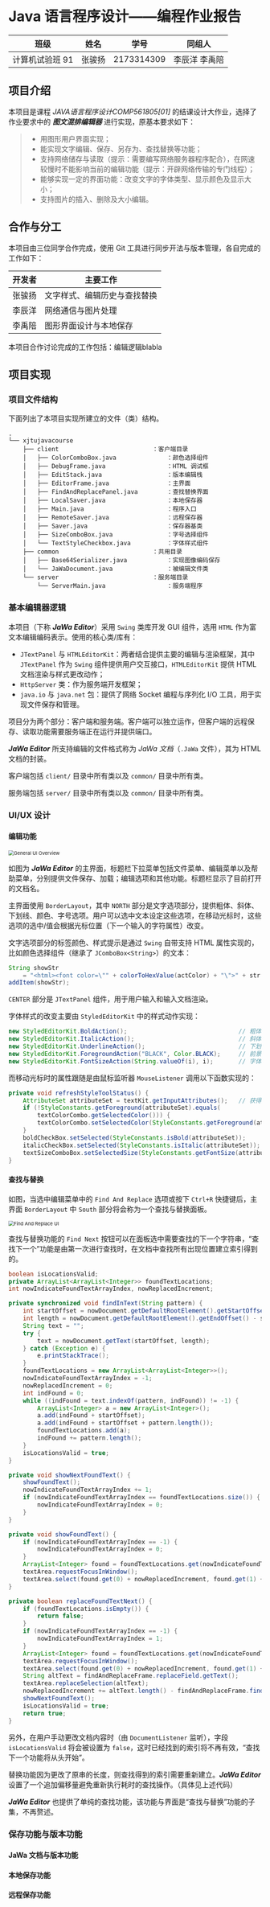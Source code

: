 # Java 语言程序设计——编程作业报告

| 班级            | 姓名   | 学号       | 同组人        |
| --------------- | ------ | ---------- | ------------- |
| 计算机试验班 91 | 张骏扬 | 2173314309 | 李辰洋 李禹陪 |

## 项目介绍

本项目是课程 *JAVA语言程序设计COMP561805[01]* 的结课设计大作业，选择了作业要求中的 ***图文混排编辑器*** 进行实现，原基本要求如下：

> - 用图形用户界面实现；
> - 能实现文字编辑、保存、另存为、查找替换等功能；
> - 支持网络储存与读取（提示：需要编写网络服务器程序配合），在网速较慢时不能影响当前的编辑功能（提示：开辟网络传输的专门线程）；
> - 能够实现一定的界面功能：改变文字的字体类型、显示颜色及显示大小；
> - 支持图片的插入、删除及大小编辑。



## 合作与分工

本项目由三位同学合作完成，使用 Git 工具进行同步开法与版本管理，各自完成的工作如下：

| 开发者 | 主要工作               |
| ------ | ---------------------- |
| 张骏扬 | 文字样式、编辑历史与查找替换 |
| 李辰洋 | 网络通信与图片处理     |
| 李禹陪 | 图形界面设计与本地保存   |

本项目合作讨论完成的工作包括：编辑逻辑blabla

## 项目实现

### 项目文件结构

下面列出了本项目实现所建立的文件（类）结构。

```plain
.
└── xjtujavacourse
    ├── client							：客户端目录
    │   ├── ColorComboBox.java				：颜色选择组件
    │   ├── DebugFrame.java					：HTML 调试框
    │   ├── EditStack.java					：版本编辑栈
    │   ├── EditorFrame.java				：主界面
    │   ├── FindAndReplacePanel.java		：查找替换界面
    │   ├── LocalSaver.java					：本地保存器
    │   ├── Main.java						：程序入口
    │   ├── RemoteSaver.java				：远程保存器
    │   ├── Saver.java						：保存器基类
    │   ├── SizeComboBox.java				：字号选择组件
    │   └── TextStyleCheckbox.java			：字体样式组件
    ├── common							：共用目录
    │   ├── Base64Serializer.java			：实现图像编码保存
    │   └── JaWaDocument.java				：被编辑文件类
    └── server							：服务端目录
        └── ServerMain.java					：服务端程序
```

### 基本编辑器逻辑

本项目（下称 ***JaWa Editor***）采用 `Swing` 类库开发 GUI 组件，选用  `HTML` 作为富文本编辑编码表示。使用的核心类/库有：

- `JTextPanel` 与 `HTMLEditorKit`：两者结合提供主要的编辑与渲染框架，其中 `JTextPanel` 作为 `Swing` 组件提供用户交互接口，`HTMLEditorKit` 提供 HTML 文档渲染与样式更改动作；
- `HttpServer` 类：作为服务端开发框架；
- `java.io` 与 `java.net` 包：提供了网络 Socket 编程与序列化 I/O 工具，用于实现文件保存和管理。

项目分为两个部分：客户端和服务端。客户端可以独立运作，但客户端的远程保存、读取功能需要服务端正在运行并提供端口。

***JaWa Editor*** 所支持编辑的文件格式称为 *JaWa 文档*（`.JaWa` 文件），其为 HTML 文档的封装。

客户端包括 `client/` 目录中所有类以及 `common/` 目录中所有类。

服务端包括 `server/` 目录中所有类以及 `common/` 目录中所有类。

### UI/UX 设计

#### 编辑功能

<img src=".\GeneralUIOverview.png" alt="General UI Overview" style="zoom: 67%;" />

如图为 ***JaWa Editor*** 的主界面，标题栏下拉菜单包括文件菜单、编辑菜单以及帮助菜单，分别提供文件保存、加载；编辑选项和其他功能。标题栏显示了目前打开的文档名。

主界面使用 `BorderLayout`，其中 `NORTH` 部分是文字选项部分，提供粗体、斜体、下划线、颜色、字号选项。用户可以选中文本设定这些选项，在移动光标时，这些选项的选中/值会根据光标位置（下一个输入的字符属性）改变。

文字选项部分的标签颜色、样式提示是通过 `Swing` 自带支持 HTML 属性实现的，比如颜色选择组件（继承了 `JComboBox<String>`）的文本：

```java
String showStr
    = "<html><font color=\"" + colorToHexValue(actColor) + "\">" + str + "<html>";
addItem(showStr);
```

`CENTER` 部分是 `JTextPanel` 组件，用于用户输入和输入文档渲染。

字体样式的改变主要由 `StyledEditorKit` 中的样式动作实现：

```java
new StyledEditorKit.BoldAction();								// 粗体
new StyledEditorKit.ItalicAction();								// 斜体
new StyledEditorKit.UnderlineAction();							// 下划线
new StyledEditorKit.ForegroundAction("BLACK", Color.BLACK);		// 前景色
new StyledEditorKit.FontSizeAction(String.valueOf(i), i);		// 字体大小
```

而移动光标时的属性跟随是由鼠标监听器 `MouseListener` 调用以下函数实现的：

```java
private void refreshStyleToolStatus() {
    AttributeSet attributeSet = textKit.getInputAttributes();	// 获得光标处文字属性
    if (!StyleConstants.getForeground(attributeSet).equals(
        textColorCombo.getSelectedColor())) {
        textColorCombo.setSelectedColor(StyleConstants.getForeground(attributeSet));
    }
    boldCheckBox.setSelected(StyleConstants.isBold(attributeSet));
    italicCheckBox.setSelected(StyleConstants.isItalic(attributeSet));
    textSizeComboBox.setSelectedSize(StyleConstants.getFontSize(attributeSet));
}
```

#### 查找与替换

如图，当选中编辑菜单中的 `Find And Replace` 选项或按下 `Ctrl+R` 快捷键后，主界面 `BorderLayout` 中 `South` 部分将会称为一个查找与替换面板。

<img src=".\FindAndReplaceUI.png" alt="Find And Replace UI" style="zoom: 67%;" />

查找与替换功能的 `Find Next` 按钮可以在面板选中需要查找的下一个字符串，“查找下一个”功能是由第一次进行查找时，在文档中查找所有出现位置建立索引得到的。

```java
boolean isLocationsValid;
private ArrayList<ArrayList<Integer>> foundTextLocations;
int nowIndicateFoundTextArrayIndex, nowReplacedIncrement;

private synchronized void findInText(String pattern) {
    int startOffset = nowDocument.getDefaultRootElement().getStartOffset();
    int length = nowDocument.getDefaultRootElement().getEndOffset() - startOffset;
    String text = "";
    try {
        text = nowDocument.getText(startOffset, length);
    } catch (Exception e) {
        e.printStackTrace();
    }
    foundTextLocations = new ArrayList<ArrayList<Integer>>();
    nowIndicateFoundTextArrayIndex = -1;
    nowReplacedIncrement = 0;
    int indFound = 0;
    while ((indFound = text.indexOf(pattern, indFound)) != -1) {
        ArrayList<Integer> a = new ArrayList<Integer>();
        a.add(indFound + startOffset);
        a.add(indFound + startOffset + pattern.length());
        foundTextLocations.add(a);
        indFound += pattern.length();
    }
    isLocationsValid = true;
}

private void showNextFoundText() {
    showFoundText();
    nowIndicateFoundTextArrayIndex += 1;
    if (nowIndicateFoundTextArrayIndex == foundTextLocations.size()) {
        nowIndicateFoundTextArrayIndex = 0;
    }
}

private void showFoundText() {
    if (nowIndicateFoundTextArrayIndex == -1) {
        nowIndicateFoundTextArrayIndex = 0;
    }
    ArrayList<Integer> found = foundTextLocations.get(nowIndicateFoundTextArrayIndex);
    textArea.requestFocusInWindow();
    textArea.select(found.get(0) + nowReplacedIncrement, found.get(1) + nowReplacedIncrement);
}

private boolean replaceFoundTextNext() {
    if (foundTextLocations.isEmpty()) {
        return false;
    }
    if (nowIndicateFoundTextArrayIndex == -1) {
        nowIndicateFoundTextArrayIndex = 1;
    }
    ArrayList<Integer> found = foundTextLocations.get(nowIndicateFoundTextArrayIndex == 0 ? foundTextLocations.size() - 1 : nowIndicateFoundTextArrayIndex - 1);
    textArea.requestFocusInWindow();
    textArea.select(found.get(0) + nowReplacedIncrement, found.get(1) + nowReplacedIncrement);
    String altText = findAndReplaceFrame.replaceField.getText();
    textArea.replaceSelection(altText);
    nowReplacedIncrement += altText.length() - findAndReplaceFrame.findField.getText().length();
    showNextFoundText();
    isLocationsValid = true;
    return true;
}
```

另外，在用户手动更改文档内容时（由 `DocumentListener` 监听），字段 `isLocationsValid` 将会被设置为 `false`，这时已经找到的索引将不再有效，“查找下一个功能将从头开始”。

替换功能因为更改了原串的长度，则查找得到的索引需要重新建立。***JaWa Editor*** 设置了一个追加偏移量避免重新执行耗时的查找操作。（具体见上述代码）

***JaWa Editor*** 也提供了单纯的查找功能，该功能与界面是“查找与替换”功能的子集，不再赘述。



### 保存功能与版本功能

#### JaWa 文档与版本功能



#### 本地保存功能



#### 远程保存功能





